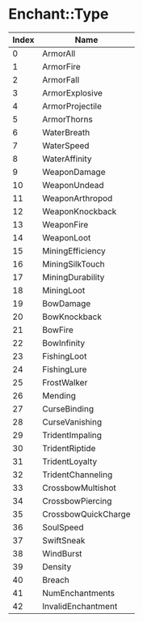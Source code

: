 # Enchant::Type

Index | Name
--- | ---
0 | ArmorAll
1 | ArmorFire
2 | ArmorFall
3 | ArmorExplosive
4 | ArmorProjectile
5 | ArmorThorns
6 | WaterBreath
7 | WaterSpeed
8 | WaterAffinity
9 | WeaponDamage
10 | WeaponUndead
11 | WeaponArthropod
12 | WeaponKnockback
13 | WeaponFire
14 | WeaponLoot
15 | MiningEfficiency
16 | MiningSilkTouch
17 | MiningDurability
18 | MiningLoot
19 | BowDamage
20 | BowKnockback
21 | BowFire
22 | BowInfinity
23 | FishingLoot
24 | FishingLure
25 | FrostWalker
26 | Mending
27 | CurseBinding
28 | CurseVanishing
29 | TridentImpaling
30 | TridentRiptide
31 | TridentLoyalty
32 | TridentChanneling
33 | CrossbowMultishot
34 | CrossbowPiercing
35 | CrossbowQuickCharge
36 | SoulSpeed
37 | SwiftSneak
38 | WindBurst
39 | Density
40 | Breach
41 | NumEnchantments
42 | InvalidEnchantment